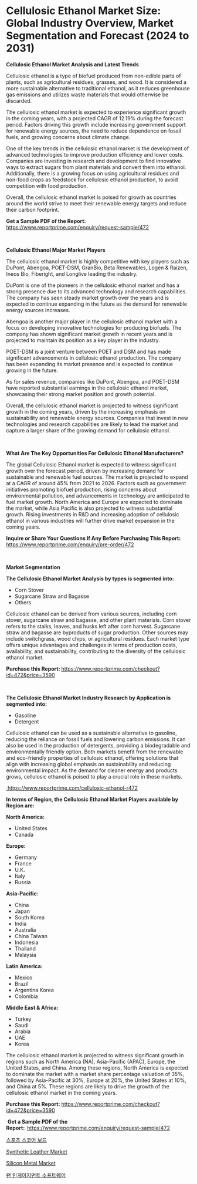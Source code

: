 <p><h1>Cellulosic Ethanol Market Size: Global Industry Overview, Market Segmentation and Forecast (2024 to 2031)</h1></p><p><strong>Cellulosic Ethanol Market Analysis and Latest Trends</strong></p>
<p><p>Cellulosic ethanol is a type of biofuel produced from non-edible parts of plants, such as agricultural residues, grasses, and wood. It is considered a more sustainable alternative to traditional ethanol, as it reduces greenhouse gas emissions and utilizes waste materials that would otherwise be discarded.</p><p>The cellulosic ethanol market is expected to experience significant growth in the coming years, with a projected CAGR of 12.19% during the forecast period. Factors driving this growth include increasing government support for renewable energy sources, the need to reduce dependence on fossil fuels, and growing concerns about climate change.</p><p>One of the key trends in the cellulosic ethanol market is the development of advanced technologies to improve production efficiency and lower costs. Companies are investing in research and development to find innovative ways to extract sugars from plant materials and convert them into ethanol. Additionally, there is a growing focus on using agricultural residues and non-food crops as feedstock for cellulosic ethanol production, to avoid competition with food production.</p><p>Overall, the cellulosic ethanol market is poised for growth as countries around the world strive to meet their renewable energy targets and reduce their carbon footprint.</p></p>
<p><strong>Get a Sample PDF of the Report:&nbsp;</strong> <a href="https://www.reportprime.com/enquiry/request-sample/472">https://www.reportprime.com/enquiry/request-sample/472</a></p>
<p>&nbsp;</p>
<p><strong>Cellulosic Ethanol Major Market Players</strong></p>
<p><p>The cellulosic ethanol market is highly competitive with key players such as DuPont, Abengoa, POET-DSM, GranBio, Beta Renewables, Logen & Raizen, Ineos Bio, Fiberight, and Longlive leading the industry. </p><p>DuPont is one of the pioneers in the cellulosic ethanol market and has a strong presence due to its advanced technology and research capabilities. The company has seen steady market growth over the years and is expected to continue expanding in the future as the demand for renewable energy sources increases. </p><p>Abengoa is another major player in the cellulosic ethanol market with a focus on developing innovative technologies for producing biofuels. The company has shown significant market growth in recent years and is projected to maintain its position as a key player in the industry. </p><p>POET-DSM is a joint venture between POET and DSM and has made significant advancements in cellulosic ethanol production. The company has been expanding its market presence and is expected to continue growing in the future. </p><p>As for sales revenue, companies like DuPont, Abengoa, and POET-DSM have reported substantial earnings in the cellulosic ethanol market, showcasing their strong market position and growth potential. </p><p>Overall, the cellulosic ethanol market is projected to witness significant growth in the coming years, driven by the increasing emphasis on sustainability and renewable energy sources. Companies that invest in new technologies and research capabilities are likely to lead the market and capture a larger share of the growing demand for cellulosic ethanol.</p></p>
<p>&nbsp;</p>
<p><strong>What Are The Key Opportunities For Cellulosic Ethanol Manufacturers?</strong></p>
<p><p>The global Cellulosic Ethanol market is expected to witness significant growth over the forecast period, driven by increasing demand for sustainable and renewable fuel sources. The market is projected to expand at a CAGR of around 45% from 2021 to 2026. Factors such as government initiatives promoting biofuel production, rising concerns about environmental pollution, and advancements in technology are anticipated to fuel market growth. North America and Europe are expected to dominate the market, while Asia Pacific is also projected to witness substantial growth. Rising investments in R&D and increasing adoption of cellulosic ethanol in various industries will further drive market expansion in the coming years.</p></p>
<p><strong>Inquire or Share Your Questions If Any Before Purchasing This Report:</strong> <a href="https://www.reportprime.com/enquiry/pre-order/472">https://www.reportprime.com/enquiry/pre-order/472</a></p>
<p>&nbsp;</p>
<p><strong>Market Segmentation</strong></p>
<p><strong>The Cellulosic Ethanol Market Analysis by types is segmented into:</strong></p>
<p><ul><li>Corn Stover</li><li>Sugarcane Straw and Bagasse</li><li>Others</li></ul></p>
<p><p>Cellulosic ethanol can be derived from various sources, including corn stover, sugarcane straw and bagasse, and other plant materials. Corn stover refers to the stalks, leaves, and husks left after corn harvest. Sugarcane straw and bagasse are byproducts of sugar production. Other sources may include switchgrass, wood chips, or agricultural residues. Each market type offers unique advantages and challenges in terms of production costs, availability, and sustainability, contributing to the diversity of the cellulosic ethanol market.</p></p>
<p><strong>Purchase this Report:&nbsp;</strong><a href="https://www.reportprime.com/checkout?id=472&price=3590">https://www.reportprime.com/checkout?id=472&price=3590</a></p>
<p>&nbsp;</p>
<p><strong>The Cellulosic Ethanol Market Industry Research by Application is segmented into:</strong></p>
<p><ul><li>Gasoline</li><li>Detergent</li></ul></p>
<p><p>Cellulosic ethanol can be used as a sustainable alternative to gasoline, reducing the reliance on fossil fuels and lowering carbon emissions. It can also be used in the production of detergents, providing a biodegradable and environmentally friendly option. Both markets benefit from the renewable and eco-friendly properties of cellulosic ethanol, offering solutions that align with increasing global emphasis on sustainability and reducing environmental impact. As the demand for cleaner energy and products grows, cellulosic ethanol is poised to play a crucial role in these markets.</p></p>
<p><a href="https://www.reportprime.com/cellulosic-ethanol-r472">&nbsp;https://www.reportprime.com/cellulosic-ethanol-r472</a></p>
<p><strong>In terms of Region, the Cellulosic Ethanol Market Players available by Region are:</strong></p>
<p>
    <p> <strong> North America: </strong>
        <ul>
            <li>United States</li>
            <li>Canada</li>
        </ul>
        </p> 
    <p> <strong> Europe: </strong>
        <ul>
            <li>Germany</li>
            <li>France</li>
            <li>U.K.</li>
            <li>Italy</li>
            <li>Russia</li>
        </ul>
        </p> 
    <p> <strong> Asia-Pacific: </strong>
        <ul>
            <li>China</li>
            <li>Japan</li>
            <li>South Korea</li>
            <li>India</li>
            <li>Australia</li>
            <li>China Taiwan</li>
            <li>Indonesia</li>
            <li>Thailand</li>
            <li>Malaysia</li>
        </ul>
        </p> 
    <p> <strong> Latin America: </strong>
        <ul>
            <li>Mexico</li>
            <li>Brazil</li>
            <li>Argentina Korea</li>
            <li>Colombia</li>
        </ul>
        </p> 
    <p> <strong> Middle East & Africa: </strong>
        <ul>
            <li>Turkey</li>
            <li>Saudi</li>
            <li>Arabia</li>
            <li>UAE</li>
            <li>Korea</li>
        </ul>
    </p>
    </p>
<p><p>The cellulosic ethanol market is projected to witness significant growth in regions such as North America (NA), Asia-Pacific (APAC), Europe, the United States, and China. Among these regions, North America is expected to dominate the market with a market share percentage valuation of 35%, followed by Asia-Pacific at 30%, Europe at 20%, the United States at 10%, and China at 5%. These regions are likely to drive the growth of the cellulosic ethanol market in the coming years.</p></p>
<p><strong>Purchase this Report: </strong><a href="https://www.reportprime.com/checkout?id=472&price=3590">https://www.reportprime.com/checkout?id=472&price=3590</a></p>
<p>&nbsp;<strong>Get a Sample PDF of the Report:&nbsp;&nbsp;</strong><a href="https://www.reportprime.com/enquiry/request-sample/472">https://www.reportprime.com/enquiry/request-sample/472</a></p>
<p><strong></strong></p>
<p><p><a href="https://github.com/RonSpencer61/Market-Research-Report-List-1/blob/main/743532667573.md">스포츠 스코어 보드</a></p><p><a href="https://github.com/NaomieConner2023/Market-Research-Report-List-1/blob/main/synthetic-leather-market.md">Synthetic Leather Market</a></p><p><a href="https://github.com/EbonyHane1955/Market-Research-Report-List-1/blob/main/silicon-metal-market.md">Silicon Metal Market</a></p><p><a href="https://github.com/CarmellaLang1/Market-Research-Report-List-1/blob/main/623630667574.md">팬 인게이지먼트 소프트웨어</a></p></p>